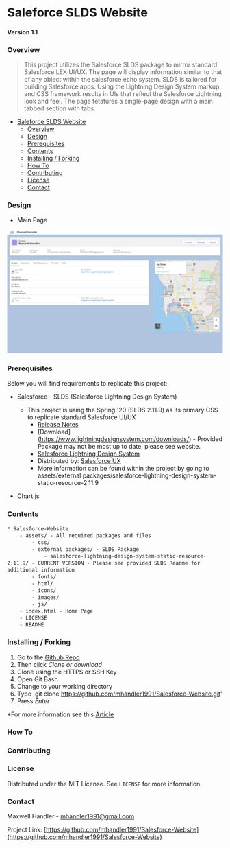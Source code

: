 # Saleforce SLDS Website
#### Version 1.1

### Overview

>This project utilizes the Salesforce SLDS package to mirror standard Salesforce LEX UI/UX.  The page will display information similar to that of any object within the salesforce echo system.  SLDS is tailored for building Salesforce apps: Using the Lightning Design System markup and CSS framework results in UIs that reflect the Salesforce Lightning look and feel. The page fetatures a single-page design with a main tabbed section with tabs.


- [Saleforce SLDS Website](#saleforce-slds-website)
    + [Overview](#overview)
    + [Design](#design)
    + [Prerequisites](#prerequisites)
    + [Contents](#contents)
    + [Installing / Forking](#installing---forking)
    + [How To](#how-to)
    + [Contributing](#contributing)
    + [License](#license)
    + [Contact](#contact)



### Design
* Main Page

![Image of Home](https://github.com/mhandler1991/Salesforce-Website/blob/master/assets/images/readme/Homepage.jpg?raw=true)



### Prerequisites

Below you will find requirements to replicate this project:

* Salesforce - SLDS (Salesforce Lightning Design System)
    - This project is using the Spring '20 (SLDS 2.11.9) as its primary CSS to replicate standard Salesforce UI/UX
        - [Release Notes](https://www.lightningdesignsystem.com/release-notes/)
        - [Download] (https://www.lightningdesignsystem.com/downloads/) - Provided Package may not be most up to date, please see website. 
        - [Salesforce Lightning Design System](https://www.lightningdesignsystem.com)
        - Distributed by: [Salesforce UX](https://twitter.com/salesforceux)
        - More information can be found within the project by going to assets/external packages/salesforce-lightning-design-system-static-resource-2.11.9

* Chart.js



### Contents
    * Salesforce-Website
        - assets/ - All required packages and files
            - css/
            - external packages/ - SLDS Package
                - salesforce-lightning-design-system-static-resource-2.11.9/ - CURRENT VERSION - Please see provided SLDS Readme for additional information
            - fonts/
            - html/
            - icons/
            - images/ 
            - js/
        - index.html - Home Page
        - LICENSE
        - README



### Installing / Forking

1. Go to the [Github Repo](https://github.com/mhandler1991/Salesforce-Website)
2. Then click _Clone or download_
3. Clone using the HTTPS or SSH Key
4. Open Git Bash
5. Change to your working directory
6. Type `git clone https://github.com/mhandler1991/Salesforce-Website.git'
7. Press _Enter_

*For more information see this [Article](https://help.github.com/en/github/creating-cloning-and-archiving-repositories/cloning-a-repository)



### How To



### Contributing



### License

Distributed under the MIT License. See `LICENSE` for more information.



### Contact

Maxwell Handler - mhandler1991@gmail.com

Project Link: [https://github.com/mhandler1991/Salesforce-Website](https://github.com/mhandler1991/Salesforce-Website)
